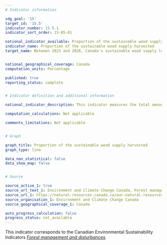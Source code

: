 ```yaml
---
# Indicator information

sdg_goal: '15'
target_id: '15.5'
indicator_number: 15.5.1
indicator_sort_order: 15-05-01

national_indicator_available: Proportion of the sustainable wood supply harvested
indicator_name: Proportion of the sustainable wood supply harvested
target_name: Between 2023 and 2026, Canada's sustainable wood supply level, exceeds the annual timber harvests


national_geographical_coverage: Canada
computation_units: Percentage

published: true
reporting_status: complete


# Indicator definition and additional information

national_indicator_description: This indicator measures the total amount of timber harvested annually as a percentage of the sustainable wood supply. To ensure that forests can continue to provide timber, harvests must remain within sustainable limits. The sustainable wood supply is defined as the potential volume of timber which can be harvested sustainably as determined by a complex analysis of ecological, economic, and social considerations. <em>Environment and Climate Change Canada (ECCC)</em>

computation_calculations: Not applicable

comments_limitations: Not applicable


# Graph

graph_title: Proportion of the sustainable wood supply harvested
graph_type: line

data_non_statistical: false
data_show_map: false


# Source

source_active_1: true
source_url_text_1: Environment and Climate Change Canada, Forest management and disturbances
source_url_1: https://natural-resources.canada.ca/our-natural-resources/forests/state-canadas-forests-report/how-much-forest-does-canada-have/17601
source_organisation_1: Environment and Climate Change Canada
source_geographical_coverage_1: Canada

auto_progress_calculation: false
progress_status: not_available
---
```

This indicator corresponds to the Canadian Environmental Sustainability Indicators <a href="https://www.canada.ca/en/environment-climate-change/services/environmental-indicators/forest-management-disturbances.html"> <em>Forest management and disturbances</em></a>.
